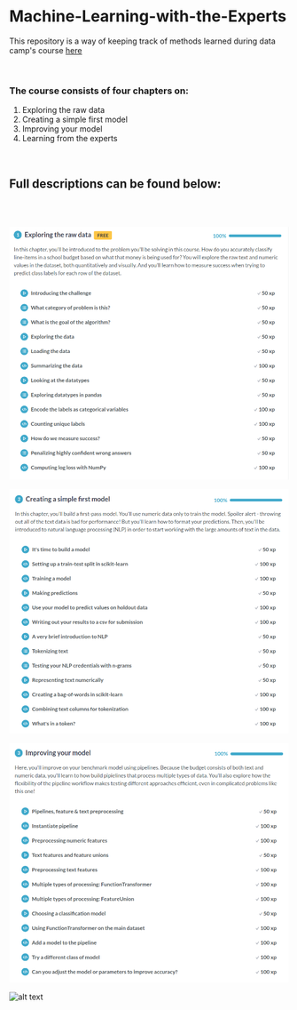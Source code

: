 # Machine-Learning-with-the-Experts
<p>This repository is a way of keeping track of methods learned during data camp's course <a href="https://www.datacamp.com/courses/machine-learning-with-the-experts-school-budgets">here</a></p>
<br>
<h3>The course consists of four chapters on: </h3>
<ol>
  <li>Exploring the raw data</li>
  <li>Creating a simple first model</li> 
  <li>Improving your model</li> 
  <li>Learning from the experts</li>
</ol>
<br>

<h2>Full descriptions can be found below:</h2>
<br>
<br>

![alt text](https://github.com/scharnk/Machine-Learning-with-the-Experts/blob/master/images/machinelearning_CH01.png)<br>

![alt text](https://github.com/scharnk/Machine-Learning-with-the-Experts/blob/master/images/machinelearning_CH02.png)<br>

![alt text](https://github.com/scharnk/Machine-Learning-with-the-Experts/blob/master/images/machinelearning_CH03.png)<br>

![alt text](https://github.com/scharnk/Machine-Learning-with-the-Experts/blob/master/images/machinelearning_CH04.png)<br>

